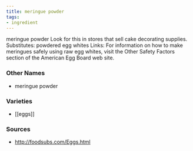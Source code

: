 ```yaml
---
title: meringue powder
tags:
- ingredient
---
```

meringue powder Look for this in stores that sell cake decorating supplies. Substitutes: powdered egg whites Links: For information on how to make meringues safely using raw egg whites, visit the Other Safety Factors section of the American Egg Board web site.

### Other Names

* meringue powder

### Varieties

* [[eggs]]

### Sources
* http://foodsubs.com/Eggs.html
